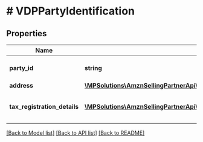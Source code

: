 # # VDPPartyIdentification

## Properties

Name | Type | Description | Notes
------------ | ------------- | ------------- | -------------
**party_id** | **string** | Assigned Identification for the party. |
**address** | [**\MPSolutions\AmznSellingPartnerApi\Models\VendorDirectFulfillmentPayments\VDPAddress**](VDPAddress.md) |  | [optional]
**tax_registration_details** | [**\MPSolutions\AmznSellingPartnerApi\Models\VendorDirectFulfillmentPayments\VDPTaxRegistrationDetail[]**](VDPTaxRegistrationDetail.md) | Tax registration details of the entity. | [optional]

[[Back to Model list]](../../README.md#models) [[Back to API list]](../../README.md#endpoints) [[Back to README]](../../README.md)
